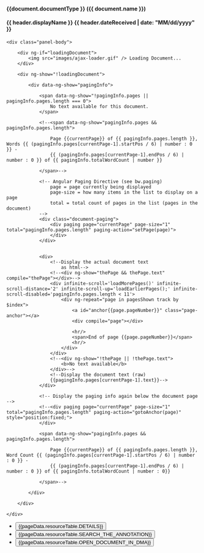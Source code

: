 <div class="panel panel-default" data-ng-show="document || header">
	<div class="panel-heading">
		<h4 class="panel-title" data-ng-if="document">
			<!-- Once document name is stored in mongoDB, the document type
                property may need to change to match the property on the document
                object rather than the 'hack' used in the case-db.js file -->
			{{document.documentType }} ({{ document.name }})
		</h4>
		<h4 class="panel-title" data-ng-if="header">
			<!-- Once document name is stored in mongoDB, the document type
                property may need to change to match the property on the document
                object rather than the 'hack' used in the case-db.js file -->
			{{ header.displayName }} {{ header.dateReceived | date: "MM/dd/yyyy" }}
		</h4>
	</div>



	<div class="panel-body">

		<div ng-if="loadingDocument">
			<img src="images/ajax-loader.gif" /> Loading Document...
		</div>

		<div ng-show="!loadingDocument">

			<div data-ng-show="pagingInfo">

				<span data-ng-show="!pagingInfo.pages || pagingInfo.pages.length === 0">
                    No text available for this document.
                </span>

				<!--<span data-ng-show="pagingInfo.pages && pagingInfo.pages.length">

                    Page {{currentPage}} of {{ pagingInfo.pages.length }}, Words {{ (pagingInfo.pages[currentPage-1].startPos / 6) | number : 0 }} -
                    {{ (pagingInfo.pages[currentPage-1].endPos / 6) | number : 0 }} of {{ pagingInfo.totalWordCount | number }}

                </span>-->

				<!-- Angular Paging Directive (see bw.paging)
                    page = page currently being displayed
                    page-size = how many items in the list to display on a page
                    total = total count of pages in the list (pages in the document)
                -->
				<div class="document-paging">
					<div paging page="currentPage" page-size="1" total="pagingInfo.pages.length" paging-action="setPage(page)">
					</div>
				</div>


				<div>
					<!--Display the actual document text
                        as html-->
					<!--<div ng-show="thePage && thePage.text" compile="thePage"></div>-->
					<div infinite-scroll='loadMorePages()' infinite-scroll-distance='2' infinite-scroll-up='loadEarlierPages();' infinite-scroll-disabled='pagingInfo.pages.length < 11'>
						<div ng-repeat="page in pagesShown track by $index">
							<a id="anchor{{page.pageNumber}}" class="page-anchor"></a>
							<div compile="page"></div>

							<hr/>
							<span>End of page {{page.pageNumber}}</span>
							<hr/>
						</div>
					</div>
					<!--<div ng-show="!thePage || !thePage.text">
						<b>No text available</b>
					</div>-->
					<!--Display the document text (raw)
                    {{pagingInfo.pages[currentPage-1].text}}-->
				</div>

				<!-- Display the paging info again below the document page -->
				<!--<div paging page="currentPage" page-size="1" total="pagingInfo.pages.length" paging-action="gotoAnchor(page)" style="position:fixed;">
				</div>

				<span data-ng-show="pagingInfo.pages && pagingInfo.pages.length">

                    Page {{currentPage}} of {{ pagingInfo.pages.length }}, Word Count {{ (pagingInfo.pages[currentPage-1].startPos / 6) | number : 0 }} -
                    {{ (pagingInfo.pages[currentPage-1].endPos / 6) | number : 0 }} of {{ pagingInfo.totalWordCount | number : 0}}

                </span>-->

			</div>

		</div>

	</div>

</div>

<div ng-show="showTheDiv" class="annotation-options" id="document-popover" ng-mouseleave="removePopover()">
    <div class="popover-arrow">
        <ul>
        <li><button class="annotation-hover" ng-click="toggleInfo()"> {{pageData.resourceTable.DETAILS}}</button></li>
        <li><button class="annotation-hover" ng-click="searchForAnnotation()">{{pageData.resourceTable.SEARCH_THE_ANNOTATION}}</button></li>
        <li><button class="annotation-hover" ng-click="openDocumentInDMA()">{{pageData.resourceTable.OPEN_DOCUMENT_IN_DMA}}</button></li>
        </ul>
    </div>
</div>

<div id="annInfo" ng-show="showInfo">
	<annotation-information-popup-directive show-info="showInfo" displayed-snippet="displayedSnippet"></annotation-information-popup-directive>
</div>
